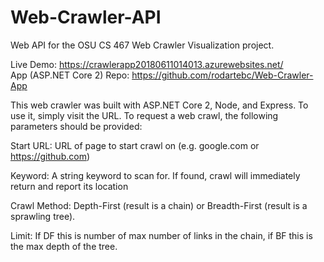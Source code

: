 # Web-Crawler-API
Web API for the OSU CS 467 Web Crawler Visualization project.

Live Demo: https://crawlerapp20180611014013.azurewebsites.net/  
App (ASP.NET Core 2) Repo: https://github.com/rodartebc/Web-Crawler-App

This web crawler was built with ASP.NET Core 2, Node, and Express. To use it, simply visit the URL. To request a web crawl, the following parameters should be provided:  

Start URL: URL of page to start crawl on (e.g. google.com or https://github.com)

Keyword: A string keyword to scan for. If found, crawl will immediately return and report its location

Crawl Method: Depth-First (result is a chain) or Breadth-First (result is a sprawling tree).

Limit: If DF this is number of max number of links in the chain, if BF this is the max depth of the tree.
